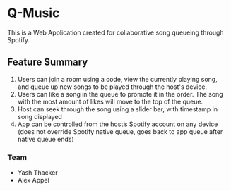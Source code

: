 # Q-Music

This is a Web Application created for collaborative song queueing through Spotify.

## Feature Summary

1. Users can join a room using a code, view the currently playing song, and queue up new songs to be played through the host's device.
1. Users can like a song in the queue to promote it in the order. The song with the most amount of likes will move to the top of the queue.
1. Host can seek through the song using a slider bar, with timestamp in song displayed
1. App can be controlled from the host’s Spotify account on any device (does not override Spotify native queue, goes back to app queue after native queue ends)

### Team

* Yash Thacker
* Alex Appel
